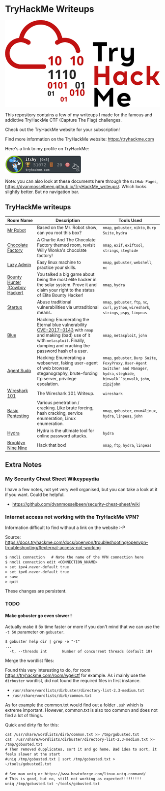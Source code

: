 # TryHackMe Writeups

![alt text](TryHackMe-logo.png "Writeup Image")

This repository contains a few of my writeups I made for the famous and addictive TryHackMe CTF (Capture The Flag) challenges.

Check out the TryHackMe website for your subscription!

Find more information on the TryHackMe website: <https://tryhackme.com>

Here's a link to my profile on TryHackMe:

[![TryHackMe Profile](itchy.png)](https://tryhackme.com/p/itchy)

Note: you can also look at these documents here through the `GitHub Pages`, <https://dvanmosselbeen.github.io/TryHackMe_writeups/>. Which looks slightly better. But no navigation bar.

## TryHackMe writeups

| Room Name | Description | Tools Used |
|---|---|---|
| [Mr Robot](mrrobot/README.md) | Based on the Mr. Robot show, can you root this box? | `nmap`, `gobuster`, `nikto`, `Burp Suite`, `hydra` |
| [Chocolate Factory](chocolatefactory/README.md) | A Charlie And The Chocolate Factory themed room, revisit Willy Wonka's chocolate factory! | `nmap`, `exif`, `exiftool`, `strings`, `steghide` |
| [Lazy Admin](laszy-admin) | Easy linux machine to practice your skills. | `nmap`, `gobuster`, `webshell`, `nc` |
| [Bounty Hunter (Cowboy Hacker)](bounty-hunter/README.md) | You talked a big game about being the most elite hacker in the solar system. Prove it and claim your right to the status of Elite Bounty Hacker! | `nmap`, `hydra` |
| [Startup](startup/README.md) | Abuse traditional vulnerabilities via untraditional means. | `nmap`, `gobuster`, `ftp`, `nc`, `curl`, `python`, `wireshark`, `strings`, `pspy`, `linpeas` |
| [Blue](blue/README.md) | Hacking: Enumerating the Eternal blue vulnerability [CVE-2017-0143](https://cve.mitre.org/cgi-bin/cvename.cgi?name=CVE-2017-0143) with `nmap` and making (bad) use of it with `metasploit`. Finally, dumping and cracking the password hash of a user. | `nmap`, `metasploit`, `john` |
| [Agent Sudo](agent-sudo/README.md) | Hacking: Enumerating a webserver, faking user-agent of web browser, steganography, brute-forcing ftp server, privilege escalation. | `nmap`, `gobuster`, `Burp Suite`, `FoxyProxy`, `User-Agent Switcher and Manager`, `hydra`, `steghide`, `binwalk``binwalk`, `john`, `zip2john` |
| [Wireshark 101](wireshark-101/README.md) | The Wireshark 101 Writeup. | `wireshark` |
| [Basic Pentesting](basic_pentesting/README.md) | Various penetration / cracking. Like brute forcing, hash cracking, service enumeration, Linux enumeration.  | `nmap`, `gobuster`, `enum4linux`, `hydra`, `linpeas`, `john` |
| [Hydra](hydra/README.md) | Hydra is the ultimate tool for online password attacks. | `hydra` |
| [Brooklyn Nine Nine](brooklyn-nine-nine/README.md) | Hack that box! | `nmap`, `ftp`, `hydra`, `linpeas` |

## Extra Notes

### My Security Cheat Sheet Wikeypaydia 

I have a few notes, not yet very well organised, but you can take a look at it if you want. Could be helpful.

- <https://github.com/dvanmosselbeen/security-cheat-sheet/wiki>

### Internet access not working with the TryHackMe VPN?

Information difficult to find without a link on the website :-P

Source: <https://docs.tryhackme.com/docs/openvpn/troubleshooting/openvpn-troubleshooting/#external-access-not-working>

```commandline                             
$ nmcli connection   # Note the name of the VPN connection here
$ nmcli connection edit <CONNECTION_NNAME>
> set ipv4.never-default true
> set ipv6.never-default true
> save
> quit
```

These changes are persistent.

### TODO

#### Make gobuster go even slower !

Actually make it 5x time faster or more if you don't mind that we can use the `-t 50` parameter on `gobuster`.

````commandline
$ gobuster help dir | grep -e "-t"
...
  -t, --threads int       Number of concurrent threads (default 10)
````

Merge the wordlist files:

Found this very interesting to do, for room https://tryhackme.com/room/wgelctf for example. As i mainly use the `dirbuster` wordlist, did not found the required files in first instance.

- `/usr/share/wordlists/dirbuster/directory-list-2.3-medium.txt`
- `/usr/share/wordlists/dirb/common.txt`

As for example the common.txt would find out a folder `.ssh` which is extreme important. However, common.txt is also too common and does not find a lot of things.

Quick and dirty fix for this:

````commandline
cat /usr/share/wordlists/dirb/common.txt >> /tmp/gobusted.txt
cat  /usr/share/wordlists/dirbuster/directory-list-2.3-medium.txt >> /tmp/gobusted.txt
# Then removed dupplicates, sort it and go home. Bad idea to sort, it feels slower at the start
#uniq /tmp/gobusted.txt | sort /tmp/gobusted.txt > ~/tools/gobusted2.txt

# See man uniq or https://www.howtoforge.com/linux-uniq-command/
# This is good, but no, still not working as expected!!!!!!!!!
uniq /tmp/gobusted.txt ~/tools/gobusted.txt
````